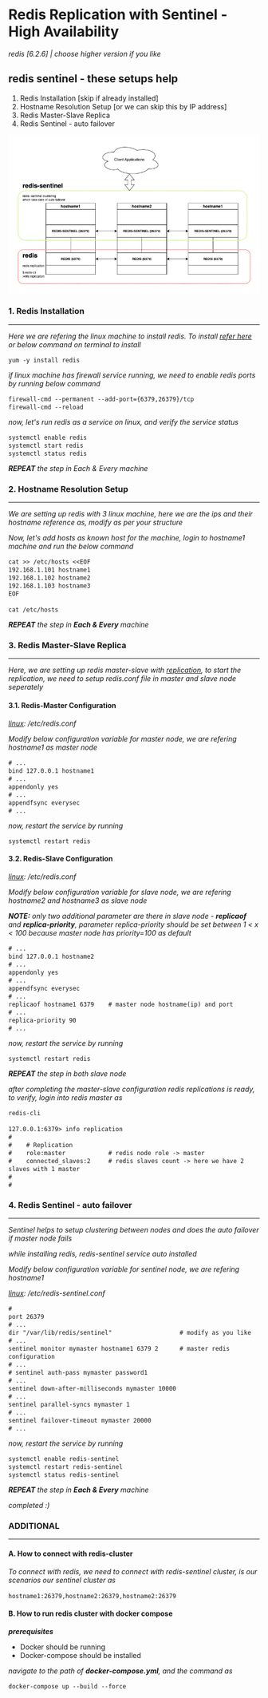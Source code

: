 # Redis Replication with Sentinel - High Availability

_redis [6.2.6] | choose higher version if you like_

## redis sentinel - these setups help

1. Redis Installation [skip if already installed]
2. Hostname Resolution Setup [or we can skip this by IP address]
3. Redis Master-Slave Replica
4. Redis Sentinel - auto failover

![Redis Sentinel](./scripts/redis.png)

### 1. Redis Installation

---

_Here we are refering the linux machine to install redis. To install [refer here](https://redis.io/docs/getting-started/installation/) or below command on terminal to install_

```
yum -y install redis
```

_if linux machine has firewall service running, we need to enable redis ports by running below command_

```
firewall-cmd --permanent --add-port={6379,26379}/tcp
firewall-cmd --reload
```

_now, let's run redis as a service on linux, and verify the service status_

```
systemctl enable redis
systemctl start redis
systemctl status redis
```

_**REPEAT** the step in Each & Every machine_

### 2. Hostname Resolution Setup

---

_We are setting up redis with 3 linux machine, here we are the ips and their hostname reference as, modify as per your structure_

_Now, let's add hosts as known host for the machine, login to hostname1 machine and run the below command_

```
cat >> /etc/hosts <<EOF
192.168.1.101 hostname1
192.168.1.102 hostname2
192.168.1.103 hostname3
EOF

cat /etc/hosts
```

_**REPEAT** the step in **Each & Every** machine_

### 3. Redis Master-Slave Replica

---

_Here, we are setting up redis master-slave with [replication](https://redis.io/docs/management/replication/), to start the replication, we need to setup redis.conf file in master and slave node seperately_

#### 3.1. Redis-Master Configuration

_[linux](https://redis.io/docs/management/config/): /etc/redis.conf_

_Modify below configuration variable for master node, we are refering hostname1 as master node_

```
# ...
bind 127.0.0.1 hostname1
# ...
appendonly yes
# ...
appendfsync everysec
# ...
```

_now, restart the service by running_

```
systemctl restart redis
```

#### 3.2. Redis-Slave Configuration

_[linux](https://redis.io/docs/management/config/): /etc/redis.conf_

_Modify below configuration variable for slave node, we are refering hostname2 and hostname3 as slave node_

_**NOTE:** only two additional parameter are there in slave node - **replicaof** and **replica-priority**, parameter replica-priority should be set between 1 < x < 100 because master node has priority=100 as default_

```
# ...
bind 127.0.0.1 hostname2
# ...
appendonly yes
# ...
appendfsync everysec
# ...
replicaof hostname1 6379    # master node hostname(ip) and port
# ...
replica-priority 90
# ...
```

_now, restart the service by running_

```
systemctl restart redis
```

_**REPEAT** the step in both slave node_

_after completing the master-slave configuration redis replications is ready, to verify, login into redis master as_

```
redis-cli

127.0.0.1:6379> info replication
#
#    # Replication
#    role:master            # redis node role -> master
#    connected_slaves:2     # redis slaves count -> here we have 2 slaves with 1 master
#
#
```

### 4. Redis Sentinel - auto failover

---

_Sentinel helps to setup clustering between nodes and does the auto failover if master node fails_

_while installing redis, redis-sentinel service auto installed_

_Modify below configuration variable for sentinel node, we are refering hostname1_

_[linux](https://redis.io/docs/management/config/): /etc/redis-sentinel.conf_

```
#
port 26379
# ...
dir "/var/lib/redis/sentinel"                   # modify as you like
# ...
sentinel monitor mymaster hostname1 6379 2      # master redis configuration
# ...
# sentinel auth-pass mymaster password1
# ...
sentinel down-after-milliseconds mymaster 10000
# ...
sentinel parallel-syncs mymaster 1
# ...
sentinel failover-timeout mymaster 20000
# ...
```

_now, restart the service by running_

```
systemctl enable redis-sentinel
systemctl restart redis-sentinel
systemctl status redis-sentinel
```

_**REPEAT** the step in **Each & Every** machine_

_completed :)_

### ADDITIONAL

---

#### A. How to connect with redis-cluster

_To connect with redis, we need to connect with redis-sentinel cluster, is our scenarios our sentinel cluster as_

`hostname1:26379,hostname2:26379,hostname2:26379`

#### B. How to run redis cluster with docker compose

_**prerequisites**_

- Docker should be running
- Docker-compose should be installed

_navigate to the path of **docker-compose.yml**, and the command as_

```
docker-compose up --build --force
```
